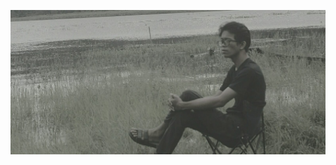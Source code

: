 ![alt text](https://github.com/MeiSastraJayadi/MeiSastraJayadi/blob/master/profile2.jpeg "Mei's Profile")
